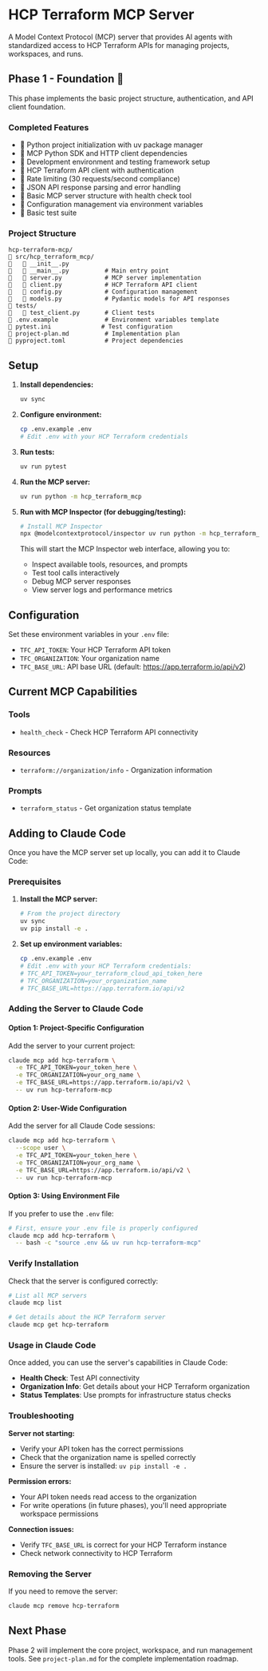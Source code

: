 # HCP Terraform MCP Server

A Model Context Protocol (MCP) server that provides AI agents with standardized access to HCP Terraform APIs for managing projects, workspaces, and runs.

## Phase 1 - Foundation 

This phase implements the basic project structure, authentication, and API client foundation.

### Completed Features

-  Python project initialization with uv package manager
-  MCP Python SDK and HTTP client dependencies
-  Development environment and testing framework setup
-  HCP Terraform API client with authentication
-  Rate limiting (30 requests/second compliance)
-  JSON API response parsing and error handling
-  Basic MCP server structure with health check tool
-  Configuration management via environment variables
-  Basic test suite

### Project Structure

```
hcp-terraform-mcp/
   src/hcp_terraform_mcp/
      __init__.py
      __main__.py          # Main entry point
      server.py            # MCP server implementation
      client.py            # HCP Terraform API client
      config.py            # Configuration management
      models.py            # Pydantic models for API responses
   tests/
      test_client.py       # Client tests
   .env.example             # Environment variables template
   pytest.ini              # Test configuration
   project-plan.md          # Implementation plan
   pyproject.toml           # Project dependencies
```

## Setup

1. **Install dependencies:**
   ```bash
   uv sync
   ```

2. **Configure environment:**
   ```bash
   cp .env.example .env
   # Edit .env with your HCP Terraform credentials
   ```

3. **Run tests:**
   ```bash
   uv run pytest
   ```

4. **Run the MCP server:**
   ```bash
   uv run python -m hcp_terraform_mcp
   ```

5. **Run with MCP Inspector (for debugging/testing):**
   ```bash
   # Install MCP Inspector
   npx @modelcontextprotocol/inspector uv run python -m hcp_terraform_mcp
   ```
   
   This will start the MCP Inspector web interface, allowing you to:
   - Inspect available tools, resources, and prompts
   - Test tool calls interactively
   - Debug MCP server responses
   - View server logs and performance metrics

## Configuration

Set these environment variables in your `.env` file:

- `TFC_API_TOKEN`: Your HCP Terraform API token
- `TFC_ORGANIZATION`: Your organization name
- `TFC_BASE_URL`: API base URL (default: https://app.terraform.io/api/v2)

## Current MCP Capabilities

### Tools
- `health_check` - Check HCP Terraform API connectivity

### Resources
- `terraform://organization/info` - Organization information

### Prompts
- `terraform_status` - Get organization status template

## Adding to Claude Code

Once you have the MCP server set up locally, you can add it to Claude Code:

### Prerequisites

1. **Install the MCP server:**
   ```bash
   # From the project directory
   uv sync
   uv pip install -e .
   ```

2. **Set up environment variables:**
   ```bash
   cp .env.example .env
   # Edit .env with your HCP Terraform credentials:
   # TFC_API_TOKEN=your_terraform_cloud_api_token_here
   # TFC_ORGANIZATION=your_organization_name
   # TFC_BASE_URL=https://app.terraform.io/api/v2
   ```

### Adding the Server to Claude Code

#### Option 1: Project-Specific Configuration
Add the server to your current project:

```bash
claude mcp add hcp-terraform \
  -e TFC_API_TOKEN=your_token_here \
  -e TFC_ORGANIZATION=your_org_name \
  -e TFC_BASE_URL=https://app.terraform.io/api/v2 \
  -- uv run hcp-terraform-mcp
```

#### Option 2: User-Wide Configuration
Add the server for all Claude Code sessions:

```bash
claude mcp add hcp-terraform \
  --scope user \
  -e TFC_API_TOKEN=your_token_here \
  -e TFC_ORGANIZATION=your_org_name \
  -e TFC_BASE_URL=https://app.terraform.io/api/v2 \
  -- uv run hcp-terraform-mcp
```

#### Option 3: Using Environment File
If you prefer to use the `.env` file:

```bash
# First, ensure your .env file is properly configured
claude mcp add hcp-terraform \
  -- bash -c "source .env && uv run hcp-terraform-mcp"
```

### Verify Installation

Check that the server is configured correctly:

```bash
# List all MCP servers
claude mcp list

# Get details about the HCP Terraform server
claude mcp get hcp-terraform
```

### Usage in Claude Code

Once added, you can use the server's capabilities in Claude Code:

- **Health Check**: Test API connectivity
- **Organization Info**: Get details about your HCP Terraform organization
- **Status Templates**: Use prompts for infrastructure status checks

### Troubleshooting

**Server not starting:**
- Verify your API token has the correct permissions
- Check that the organization name is spelled correctly
- Ensure the server is installed: `uv pip install -e .`

**Permission errors:**
- Your API token needs read access to the organization
- For write operations (in future phases), you'll need appropriate workspace permissions

**Connection issues:**
- Verify `TFC_BASE_URL` is correct for your HCP Terraform instance
- Check network connectivity to HCP Terraform

### Removing the Server

If you need to remove the server:

```bash
claude mcp remove hcp-terraform
```

## Next Phase

Phase 2 will implement the core project, workspace, and run management tools. See `project-plan.md` for the complete implementation roadmap.